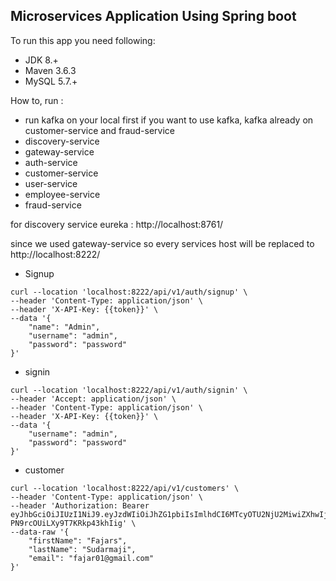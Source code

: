 ## Microservices Application Using Spring boot

To run this app you need following:

- JDK 8.+
- Maven 3.6.3
- MySQL 5.7.+

How to, run : 
- run kafka on your local first if you want to use kafka, kafka already on customer-service and fraud-service
- discovery-service
- gateway-service
- auth-service
- customer-service
- user-service
- employee-service
- fraud-service

for discovery service eureka : http://localhost:8761/

since we used gateway-service so every services host will be replaced to http://localhost:8222/ 

- Signup
```
curl --location 'localhost:8222/api/v1/auth/signup' \
--header 'Content-Type: application/json' \
--header 'X-API-Key: {{token}}' \
--data '{
    "name": "Admin",
    "username": "admin",
    "password": "password"
}'
```
- signin
```
curl --location 'localhost:8222/api/v1/auth/signin' \
--header 'Accept: application/json' \
--header 'Content-Type: application/json' \
--header 'X-API-Key: {{token}}' \
--data '{
    "username": "admin",
    "password": "password"
}'
```

- customer
```
curl --location 'localhost:8222/api/v1/customers' \
--header 'Content-Type: application/json' \
--header 'Authorization: Bearer eyJhbGciOiJIUzI1NiJ9.eyJzdWIiOiJhZG1pbiIsImlhdCI6MTcyOTU2NjU2MiwiZXhwIjoxNzI5NTY4MDAyfQ.qqU9GeVHv3zanIwCg-PN9rcOUiLXy9T7KRkp43khIig' \
--data-raw '{
    "firstName": "Fajars",
    "lastName": "Sudarmaji",
    "email": "fajar01@gmail.com"
}'
```